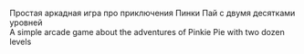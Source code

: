 Простая аркадная игра про приключения Пинки Пай с двумя десятками уровней\
A simple arcade game about the adventures of Pinkie Pie with two dozen levels
